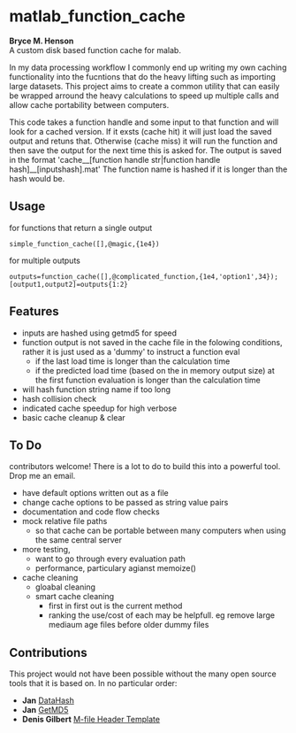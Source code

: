 # matlab_function_cache
**Bryce M. Henson**   
A custom disk based function cache for malab.

In my data processing workflow I commonly end up writing my own caching functionality into the fucntions that do the heavy lifting such as importing large datasets. This project aims to create a common utility that can easily be wrapped arround the heavy calculations to speed up multiple calls and allow cache portability between computers.

This code takes a function handle and some input to that function and will look for a cached version. If it exsts (cache hit) it will just load the  saved output and retuns that. Otherwise (cache miss) it will run the function and then save the output for the next time this is asked for. 
The output is saved in the format  'cache__[function handle str|function handle hash]__[inputshash].mat' The function name is hashed if it is longer than the hash would be.

## Usage
for functions that return a single output
```
simple_function_cache([],@magic,{1e4})
```
for multiple outputs
```
outputs=function_cache([],@complicated_function,{1e4,'option1',34});
[output1,output2]=outputs{1:2}
```

## Features
- inputs are hashed using getmd5 for speed
- function output is not saved in the cache file in the folowing conditions, rather it is just used as a 'dummy' to instruct a function eval
  - if the last load time is longer than the calculation time
  - if the predicted load time (based on the in memory output size) at the first function evaluation is longer than the calculation time
- will hash function string name if too long  
- hash collision check
- indicated cache speedup for high verbose
- basic cache cleanup & clear

## To Do
contributors welcome! There is a lot to do to build this into a powerful tool. Drop me an email. 
- have default options written out as a file
- change cache options to be passed as string value pairs
- documentation and code flow checks
- mock relative file paths
  - so that cache can be portable between many computers when using the same central server
- more testing, 
  - want to go through every evaluation path
  - performance, particulary agianst memoize()
- cache cleaning
  - gloabal cleaning
  - smart cache cleaning
    - first in first out is the current method
    - ranking the use/cost of each may be helpfull. eg remove large mediaum age files before older dummy files

## Contributions  
This project would not have been possible without the many open source tools that it is based on. In no particular order: 
- **Jan** [DataHash](https://au.mathworks.com/matlabcentral/fileexchange/31272-datahash?focused=8037540&tab=function)
- **Jan** [GetMD5](https://au.mathworks.com/matlabcentral/fileexchange/25921-getmd5)
- **Denis Gilbert**    [M-file Header Template](https://au.mathworks.com/matlabcentral/fileexchange/4908-m-file-header-template)
